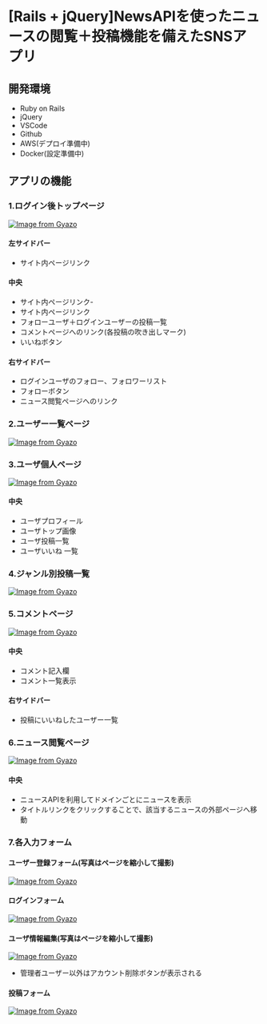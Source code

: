 # [Rails + jQuery]NewsAPIを使ったニュースの閲覧＋投稿機能を備えたSNSアプリ

## 開発環境
- Ruby on Rails
- jQuery
- VSCode
- Github
- AWS(デプロイ準備中)
- Docker(設定準備中)

## アプリの機能

### 1.ログイン後トップページ
[![Image from Gyazo](https://i.gyazo.com/980a402698fa37438f6d557522354553.png)](https://gyazo.com/980a402698fa37438f6d557522354553)
#### 左サイドバー
- サイト内ページリンク
#### 中央
- サイト内ページリンク-
- サイト内ページリンク
- フォローユーザ＋ログインユーザーの投稿一覧
- コメントページへのリンク(各投稿の吹き出しマーク)
- いいねボタン
#### 右サイドバー
- ログインユーザのフォロー、フォロワーリスト
- フォローボタン
- ニュース閲覧ページへのリンク


### 2.ユーザー一覧ページ
[![Image from Gyazo](https://i.gyazo.com/e06f1f6cbd4925105950a48b776dda09.png)](https://gyazo.com/e06f1f6cbd4925105950a48b776dda09)

### 3.ユーザ個人ページ
[![Image from Gyazo](https://i.gyazo.com/b92591e5fc64c3a3c7894b75d15aaede.png)](https://gyazo.com/b92591e5fc64c3a3c7894b75d15aaede)
####  中央
- ユーザプロフィール
- ユーザトップ画像
- ユーザ投稿一覧
- ユーザいいね 一覧


### 4.ジャンル別投稿一覧
[![Image from Gyazo](https://i.gyazo.com/41c46036002234377d0babf5b4a65bc7.png)](https://gyazo.com/41c46036002234377d0babf5b4a65bc7)

### 5.コメントページ
[![Image from Gyazo](https://i.gyazo.com/4b4d340bf67b61a16eb6526c3138a7ba.png)](https://gyazo.com/4b4d340bf67b61a16eb6526c3138a7ba)
#### 中央
- コメント記入欄
- コメント一覧表示
#### 右サイドバー
- 投稿にいいねしたユーザー一覧


### 6.ニュース閲覧ページ
[![Image from Gyazo](https://i.gyazo.com/77ef89348283c9ae6114b28e09458f1d.jpg)](https://gyazo.com/77ef89348283c9ae6114b28e09458f1d)
#### 中央
- ニュースAPIを利用してドメインごとにニュースを表示
- タイトルリンクをクリックすることで、該当するニュースの外部ページへ移動


### 7.各入力フォーム
#### ユーザー登録フォーム(写真はページを縮小して撮影)
[![Image from Gyazo](https://i.gyazo.com/706fc716aa4f2a9a8dd432e882ff6207.png)](https://gyazo.com/706fc716aa4f2a9a8dd432e882ff6207)
#### ログインフォーム
[![Image from Gyazo](https://i.gyazo.com/7f5b624ba4b7766820781a2d8cc5cd31.png)](https://gyazo.com/7f5b624ba4b7766820781a2d8cc5cd31)
#### ユーザ情報編集(写真はページを縮小して撮影)
[![Image from Gyazo](https://i.gyazo.com/6b587a70e9c833b24af4349b4ff7b6de.png)](https://gyazo.com/6b587a70e9c833b24af4349b4ff7b6de)
- 管理者ユーザー以外はアカウント削除ボタンが表示される

#### 投稿フォーム
[![Image from Gyazo](https://i.gyazo.com/9bc7eb09b4a24c8a1329cb7380723890.png)](https://gyazo.com/9bc7eb09b4a24c8a1329cb7380723890)

